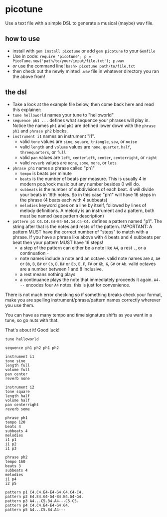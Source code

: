 # picotune
Use a text file with a simple DSL to generate a musical (maybe) wav file.

## how to use
- install with `gem install picotune` or add `gem picotune` to your `Gemfile`
- Use in code: `require 'picotune'; p = PicoTune.new('path/to/your/input/file.txt'); p.wav`
- *or* use the command line! `bash> picotune path/to/file.txt`
- then check out the newly minted `.wav` file in whatever directory you ran the above from!

## the dsl
- Take a look at the example file below, then come back here and read this explainer:
- `tune helloworld` names your tune to "helloworld"
- `sequence ph1 ...` defines what sequence your phrases will play in. Notice the names `ph1` and `ph2` are defined lower down with the `phrase ph1` and `phrase ph2` blocks.
- `instrument i1` names an instrument "i1".
  - valid `tone` values are `sine`, `square`, `triangle`, `saw`, or `noise`
  - valid `length` and `volume` values are `none`, `quarter`, `half`, `threequarters`, or `full`
  - valid `pan` values are `left`, `centerleft`, `center`, `centerright`, or `right`
  - valid `reverb` values are `none`, `some`, `more`, or `lots`
- `phrase ph1` names a phrase called "ph1"
  - `tempo` is beats per minute
  - `beats` is the number of beats per measure. This is usually 4 in modern pop/rock music but any number besides 0 will do.
  - `subbeats` is the number of subdivisions of each beat. 4 will divide your beats in 16th notes. So in this case "ph1" will have 16 steps in the phrase (4 beats each with 4 subbeats)
  - `melodies` keyword goes on a line by itself, followed by lines of melody definitions. A melody is an instrument and a pattern, both must be named (see pattern description)
- `pattern p1 C4.C4.E4-E4-G4.G4.C4-C4.` defines a pattern named "p1". The string after that is the notes and rests of the pattern. IMPORTANT: A pattern MUST have the correct number of "steps" to match with a phrase. If you have a phrase like above with 4 beats and 4 subbeats per beat then your pattern MUST have 16 steps!
  - a step of the pattern can either be a note like `A4`, a rest `.`, or a continuation `-`
  - note names include a note and an octave. valid note names are `A`, `A#` or `Bb`, `B`, `B#` or `Cb`, `D`, `D#` or `Eb`, `E`, `F`, `F#` or `Gb`, `G`, `G#` or `Ab`. valid octaves are a number between 1 and 8 inclusive.
  - a rest means nothing plays
  - a continuance plays the note that immediately proceeds it again. `A4---` encodes four `A4` notes. this is just for convenience.

There is not much error checking so if something breaks check your format, make you are spelling instrument/phrase/pattern names correctly wherever you use them.

You can have as many tempo and time signature shifts as you want in a tune, so go nuts with that.

That's about it! Good luck!

```
tune helloworld

sequence ph1 ph2 ph1 ph2

instrument i1
tone sine
length full
volume full
pan center
reverb none

instrument i2
tone square
length half
volume half
pan centerright
reverb some

phrase ph1
tempo 120
beats 4
subbeats 4
melodies
i1 p1
i1 p2
i1 p3

phrase ph2
tempo 160
beats 3
subbeats 4
melodies
i1 p4
i2 p5

pattern p1 C4.C4.E4-E4-G4.G4.C4-C4.
pattern p2 E4.E4.G4-G4-B4.B4.G4-G4.
pattern p3 A4...C5.B4.A4---C5.C5.
pattern p4 C4.C4.E4-E4-G4.G4.
pattern p5 A4...C5.B4.A4---
```
